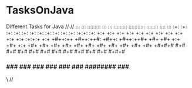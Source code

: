 # TasksOnJava
Different Tasks for Java
//
//
:::    ::: :::::::::  :::   ::: ::::::::: ::::::::::: ::::::::  ::::    ::: 
:+:   :+:  :+:    :+: :+:   :+: :+:    :+:    :+:    :+:    :+: :+:+:   :+: 
+:+  +:+   +:+    +:+  +:+ +:+  +:+    +:+    +:+    +:+    +:+ :+:+:+  +:+ 
+#++:++    +#++:++#:    +#++:   +#++:++#+     +#+    +#+    +:+ +#+ +:+ +#+ 
+#+  +#+   +#+    +#+    +#+    +#+           +#+    +#+    +#+ +#+  +#+#+# 
#+#   #+#  #+#    #+#    #+#    #+#           #+#    #+#    #+# #+#   #+#+# 
###    ### ###    ###    ###    ###           ###     ########  ###    #### 



\\
//
